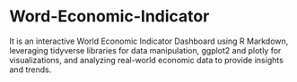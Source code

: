 # Word-Economic-Indicator
It is an interactive World Economic Indicator Dashboard using R Markdown, leveraging tidyverse libraries for data manipulation, ggplot2 and plotly for visualizations, and analyzing real-world economic data to provide insights and trends.
